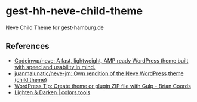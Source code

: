# gest-hh-neve-child-theme

Neve Child Theme for gest-hamburg.de

## References

* [Codeinwp/neve: A fast, lightweight, AMP ready WordPress theme built with speed and usability in mind.](https://github.com/Codeinwp/neve)
* [juanmalunatic/neve-jm: Own rendition of the Neve WordPress theme (child theme)](https://github.com/juanmalunatic/neve-jm)
* [WordPress Tip: Create theme or plugin ZIP file with Gulp - Brian Coords](https://www.briancoords.com/wordpress-theme-or-plugin-zip-file-with-gulp/)
* [Lighten & Darken | colors.tools](https://www.colors.tools/lighten-and-darken/)
